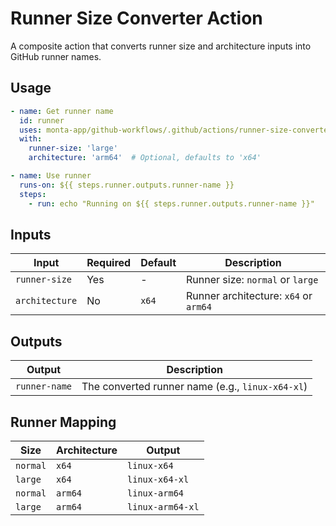 # Runner Size Converter Action

A composite action that converts runner size and architecture inputs into GitHub runner names.

## Usage

```yaml
- name: Get runner name
  id: runner
  uses: monta-app/github-workflows/.github/actions/runner-size-converter@main
  with:
    runner-size: 'large'
    architecture: 'arm64'  # Optional, defaults to 'x64'

- name: Use runner
  runs-on: ${{ steps.runner.outputs.runner-name }}
  steps:
    - run: echo "Running on ${{ steps.runner.outputs.runner-name }}"
```

## Inputs

| Input | Required | Default | Description |
|-------|----------|---------|-------------|
| `runner-size` | Yes | - | Runner size: `normal` or `large` |
| `architecture` | No | `x64` | Runner architecture: `x64` or `arm64` |

## Outputs

| Output | Description |
|--------|-------------|
| `runner-name` | The converted runner name (e.g., `linux-x64-xl`) |

## Runner Mapping

| Size | Architecture | Output |
|------|--------------|--------|
| `normal` | `x64` | `linux-x64` |
| `large` | `x64` | `linux-x64-xl` |
| `normal` | `arm64` | `linux-arm64` |
| `large` | `arm64` | `linux-arm64-xl` |
